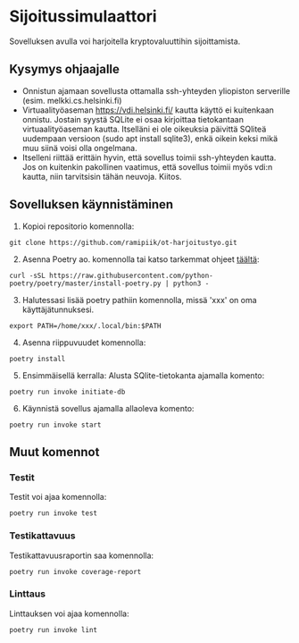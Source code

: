 # Sijoitussimulaattori
Sovelluksen avulla voi harjoitella kryptovaluuttihin sijoittamista.

## Kysymys ohjaajalle
* Onnistun ajamaan sovellusta ottamalla ssh-yhteyden yliopiston serverille (esim. melkki.cs.helsinki.fi)
* Virtuaalityöaseman https://vdi.helsinki.fi/ kautta käyttö ei kuitenkaan onnistu. Jostain syystä SQLite ei osaa kirjoittaa tietokantaan virtuaalityöaseman kautta. Itselläni ei ole oikeuksia päivittä SQliteä uudempaan versioon (sudo apt install sqlite3), enkä oikein keksi mikä muu siinä voisi olla ongelmana.
* Itselleni riittää erittäin hyvin, että sovellus toimii ssh-yhteyden kautta. Jos on kuitenkin pakollinen vaatimus, että sovellus toimii myös vdi:n kautta, niin tarvitsisin tähän neuvoja. Kiitos.

## Sovelluksen käynnistäminen
1. Kopioi repositorio komennolla:
```
git clone https://github.com/ramipiik/ot-harjoitustyo.git
```

2. Asenna Poetry ao. komennolla tai katso tarkemmat ohjeet [täältä](https://python-poetry.org/docs/#installation): 
```
curl -sSL https://raw.githubusercontent.com/python-poetry/poetry/master/install-poetry.py | python3 -
```

3. Halutessasi lisää poetry pathiin komennolla, missä 'xxx' on oma käyttäjätunnuksesi.
```
export PATH=/home/xxx/.local/bin:$PATH
```

4. Asenna riippuvuudet komennolla:
```
poetry install
```

5. Ensimmäisellä kerralla: Alusta SQlite-tietokanta ajamalla komento:
```
poetry run invoke initiate-db
```

6. Käynnistä sovellus ajamalla allaoleva komento:
```
poetry run invoke start
```
## Muut komennot

### Testit
Testit voi ajaa komennolla:
```
poetry run invoke test
```
### Testikattavuus
Testikattavuusraportin saa komennolla:
```
poetry run invoke coverage-report
```
### Linttaus
Linttauksen voi ajaa komennolla:
```
poetry run invoke lint
```

